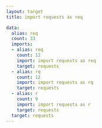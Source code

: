 ```yaml
---
layout: target
title: import requests as req

data:
  alias: req
  count: 33
  imports:
  - alias: req
    count: 12
    import: import requests as req
    target: requests
  - alias: rq
    count: 12
    import: import requests as rq
    target: requests
  - alias: r
    count: 9
    import: import requests as r
    target: requests
  target: requests
---
```

